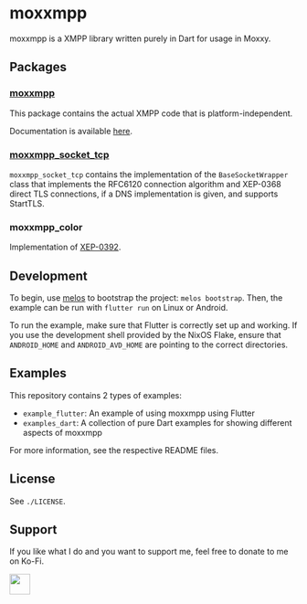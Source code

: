 # moxxmpp

moxxmpp is a XMPP library written purely in Dart for usage in Moxxy.

## Packages
### [moxxmpp](./packages/moxxmpp)

This package contains the actual XMPP code that is platform-independent.

Documentation is available [here](https://docs.moxxy.org/moxxmpp/index.html).

### [moxxmpp_socket_tcp](./packages/moxxmpp_socket_tcp)

`moxxmpp_socket_tcp` contains the implementation of the `BaseSocketWrapper` class that
implements the RFC6120 connection algorithm and XEP-0368 direct TLS connections,
if a DNS implementation is given, and supports StartTLS.

### moxxmpp_color

Implementation of [XEP-0392](https://xmpp.org/extensions/xep-0392.html).

## Development

To begin, use [melos](https://github.com/invertase/melos) to bootstrap the project: `melos bootstrap`. Then, the example
can be run with `flutter run` on Linux or Android.

To run the example, make sure that Flutter is correctly set up and working. If you use
the development shell provided by the NixOS Flake, ensure that `ANDROID_HOME` and
`ANDROID_AVD_HOME` are pointing to the correct directories.

## Examples

This repository contains 2 types of examples:

- `example_flutter`: An example of using moxxmpp using Flutter
- `examples_dart`: A collection of pure Dart examples for showing different aspects of moxxmpp

For more information, see the respective README files.

## License

See `./LICENSE`.

## Support

If you like what I do and you want to support me, feel free to donate to me on Ko-Fi.

[<img src="https://codeberg.org/moxxy/moxxyv2/raw/branch/master/assets/repo/kofi.png" height="36" style="height: 36px; border: 0px;"></img>](https://ko-fi.com/papatutuwawa)
